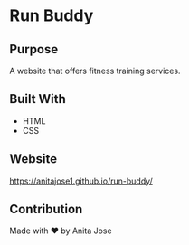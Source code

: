 # Run Buddy

## Purpose
A website that offers fitness training services.

## Built With
* HTML
* CSS

## Website
https://anitajose1.github.io/run-buddy/

## Contribution
Made with ❤️ by Anita Jose

